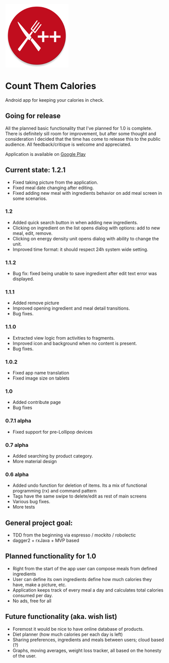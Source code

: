 ![Count Them Calories logo](web_ctc_logo.png)
# Count Them Calories
Android app for keeping your calories in check.

## Going for release
All the planned basic functionality that I've planned for 1.0 is complete. There is definitely sill room for improvement, but after some thought and consideration I decided that the time has come to release this to the public audience.
All feedback/critique is welcome and appreciated.

Application is available on [Google Play](https://play.google.com/store/apps/details?id=com.github.st1hy.countthemcalories)

## Current state: 1.2.1
* Fixed taking picture from the application.
* Fixed meal date changing after editing.
* Fixed adding new meal with ingredients behavior on add meal screen in some scenarios.

### 1.2
* Added quick search button in when adding new ingredients.
* Clicking on ingredient on the list opens dialog with options: add to new meal, edit, remove.
* Clicking on energy density unit opens dialog with ability to change the unit.
* Improved time format: it should respect 24h system wide setting.

### 1.1.2
* Bug fix: fixed being unable to save ingredient after edit text error was displayed.

### 1.1.1
* Added remove picture
* Improved opening ingredient and meal detail transitions.
* Bug fixes.

### 1.1.0
* Extracted view logic from activities to fragments.
* Improved icon and background when no content is present.
* Bug fixes.

### 1.0.2
* Fixed app name translation
* Fixed image size on tablets

### 1.0
* Added contribute page
* Bug fixes

### 0.7.1 alpha
* Fixed support for pre-Lollipop devices

### 0.7 alpha
* Added searching by product category.
* More material design

### 0.6 alpha
* Added undo function for deletion of items. Its a mix of functional programming (rx) and command pattern 
* Tags have the same swipe to delete/edit as rest of main screens
* Various bug fixes.
* More tests

## General project goal:
* TDD from the beginning via espresso / mockito / robolectic
* dagger2 + rxJava + MVP based

## Planned functionality for 1.0
* Right from the start of the app user can compose meals from defined ingredients
* User can define its own ingredients define how much calories they have, make a picture, etc.
* Application keeps track of every meal a day and calculates total calories consumed per day.
* No ads, free for all

## Future functionality (aka. wish list)
* Foremost it would be nice to have online database of products.
* Diet planner (how much calories per each day is left)
* Sharing preferences, ingredients and meals between users; cloud based (?)
* Graphs, moving averages, weight loss tracker, all based on the honesty of the user.

